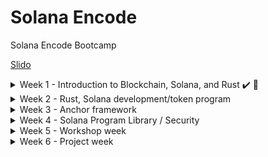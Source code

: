 # Solana Encode
Solana Encode Bootcamp

[Slido](https://app.sli.do/event/9UskLRMBi3gdzDyd9reDeS/live/polls)


<details>
<summary>Week 1 - Introduction to Blockchain, Solana, and Rust ✔️ 🏁</summary>
 
 > ### [Introduction to Blockchain, Rust, and Solana](https://youtu.be/sC_WzRACoPo)
 > > #### [June 3, 2024](./class1/README.md)
 > ### [Solana Theory / Rust](https://youtu.be/gDzjyPgtFEk)
 > > #### [June 4, 2024](./class2/README.md)
 > ### [Rust/Solana development](https://youtu.be/ewfmlyA0E14)
 > > #### [June 5, 2024](./class3/README.md)
 > ### [Solana development cont.](https://youtu.be/OUgaMFNKrT0)
 > > #### [June 6, 2024](./class4/README.md)
 </details>


<details>
<summary>Week 2 - Rust, Solana development/token program</summary>

</details>
 
<details>
<summary>Week 3 - Anchor framework</summary>

</details>

<details>
<summary>Week 4 - Solana Program Library / Security</summary>

</details>

<details>
<summary>Week 5 - Workshop week</summary>

</details>

<details>
<summary>Week 6 - Project week</summary>

</details>
